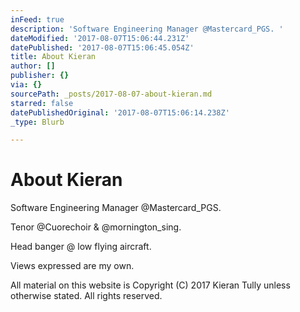 ```yaml
---
inFeed: true
description: 'Software Engineering Manager @Mastercard_PGS. '
dateModified: '2017-08-07T15:06:44.231Z'
datePublished: '2017-08-07T15:06:45.054Z'
title: About Kieran
author: []
publisher: {}
via: {}
sourcePath: _posts/2017-08-07-about-kieran.md
starred: false
datePublishedOriginal: '2017-08-07T15:06:14.238Z'
_type: Blurb

---
```

# About Kieran

Software Engineering Manager @Mastercard\_PGS. 

Tenor @Cuorechoir & @mornington\_sing. 

Head banger @ low flying aircraft. 

Views expressed are my own.

All material on this website is Copyright (C) 2017 Kieran Tully unless otherwise stated. All rights reserved.